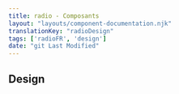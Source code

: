 ```yaml
---
title: radio - Composants
layout: "layouts/component-documentation.njk"
translationKey: "radioDesign"
tags: ['radioFR', 'design']
date: "git Last Modified"
---
```


## Design